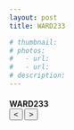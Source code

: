 ```yaml
---
layout: post
title: WARD233

# thumbnail:
# photos: 
#   - url: 
#   - url: 
# description:
---
```


<div class="siema01">
</div>
<h4>
  WARD233
  <div class="align-right">
    <button class="prev01"> < </button>
    <button class="next01"> > </button>
  </div>
</h4>

<script src="{{ site.baseurl }}/javascripts/siema.min.js"></script>
<script>
  siema01 = new Siema({
    selector: '.siema01',
    duration: 0,
    easing: 'ease-out',
    draggable: false,
    loop: true});
  document.querySelector('.prev01').addEventListener('click', () => siema01.prev());
  document.querySelector('.next01').addEventListener('click', () => siema01.next());
  document.querySelector('.siema01').addEventListener('click', () => siema01.next());
</script>